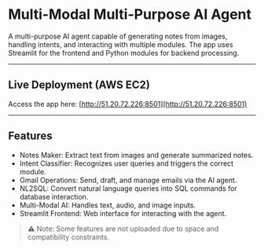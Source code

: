 # Multi-Modal Multi-Purpose AI Agent

A multi-purpose AI agent capable of generating notes from images, handling intents, and interacting with multiple modules. The app uses Streamlit for the frontend and Python modules for backend processing.

---

## Live Deployment (AWS EC2)

Access the app here: [http://51.20.72.226:8501](http://51.20.72.226:8501)

---

## Features

- Notes Maker: Extract text from images and generate summarized notes.  
- Intent Classifier: Recognizes user queries and triggers the correct module.  
- Gmail Operations: Send, draft, and manage emails via the AI agent.  
- NL2SQL: Convert natural language queries into SQL commands for database interaction.  
- Multi-Modal AI: Handles text, audio, and image inputs.  
- Streamlit Frontend: Web interface for interacting with the agent.


> ⚠️ Note: Some features are not uploaded due to space and compatibility constraints.



